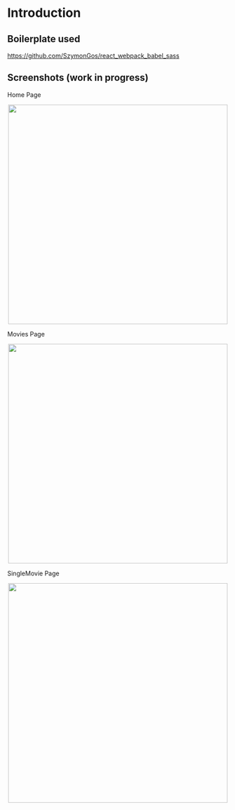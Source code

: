 # Introduction 

## Boilerplate used
https://github.com/SzymonGos/react_webpack_babel_sass


## Screenshots (work in progress)

Home Page
<p align='center'>
    <img src='/promo-imgs/homepage.png' width='500'>
</p>

Movies Page
<p align='center'>
    <img src='/promo-imgs/movies.png' width='500'>
</p>

SingleMovie Page
<p align='center'>
    <img src='/promo-imgs/singlemovie.png' width='500'>
</p>